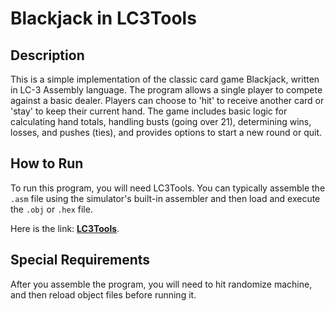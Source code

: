 # Blackjack in LC3Tools

## Description

This is a simple implementation of the classic card game Blackjack, written in LC-3 Assembly language. The program allows a single player to compete against a basic dealer. Players can choose to 'hit' to receive another card or 'stay' to keep their current hand. The game includes basic logic for calculating hand totals, handling busts (going over 21), determining wins, losses, and pushes (ties), and provides options to start a new round or quit.

## How to Run

To run this program, you will need LC3Tools. You can typically assemble the `.asm` file using the simulator's built-in assembler and then load and execute the `.obj` or `.hex` file.

Here is the link: **[LC3Tools](http://highered.mheducation.com/sites/0072467509/student_view0/lc-3_tools.html)**.
## Special Requirements

After you assemble the program, you will need to hit randomize machine, and then reload object files before running it.
